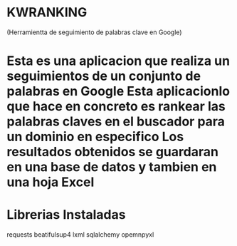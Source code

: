 # KWRANKING
(Herramientta de seguimiento de palabras clave en Google)


Esta es una aplicacion  que realiza un seguimientos de  un conjunto de 
palabras en Google
Esta aplicacionlo que hace en concreto es rankear las palabras claves 
en el buscador para un dominio en especifico
Los resultados obtenidos se guardaran en una base de datos y tambien 
en una hoja Excel
====================================================================
Librerias Instaladas
====================================================================
requests
beatifulsup4
lxml
sqlalchemy
opemnpyxl
